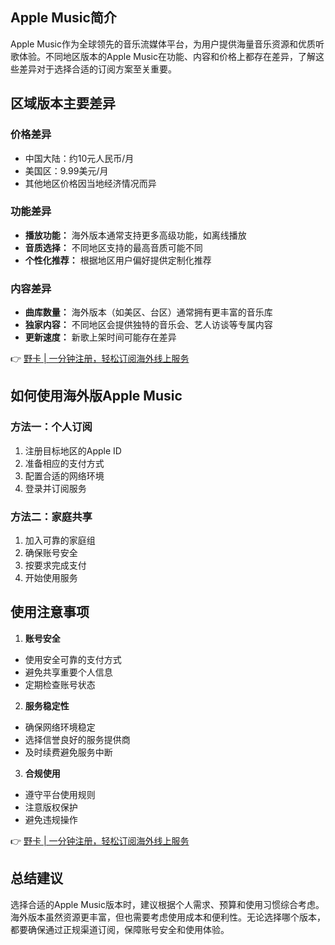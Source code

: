 ## **Apple Music简介**

Apple Music作为全球领先的音乐流媒体平台，为用户提供海量音乐资源和优质听歌体验。不同地区版本的Apple Music在功能、内容和价格上都存在差异，了解这些差异对于选择合适的订阅方案至关重要。

## **区域版本主要差异**

### **价格差异**
- 中国大陆：约10元人民币/月
- 美国区：9.99美元/月
- 其他地区价格因当地经济情况而异

### **功能差异**
- **播放功能：** 海外版本通常支持更多高级功能，如离线播放
- **音质选择：** 不同地区支持的最高音质可能不同
- **个性化推荐：** 根据地区用户偏好提供定制化推荐

### **内容差异**
- **曲库数量：** 海外版本（如美区、台区）通常拥有更丰富的音乐库
- **独家内容：** 不同地区会提供独特的音乐会、艺人访谈等专属内容
- **更新速度：** 新歌上架时间可能存在差异

👉 [野卡 | 一分钟注册，轻松订阅海外线上服务](https://bit.ly/bewildcard)

## **如何使用海外版Apple Music**

### **方法一：个人订阅**
1. 注册目标地区的Apple ID
2. 准备相应的支付方式
3. 配置合适的网络环境
4. 登录并订阅服务

### **方法二：家庭共享**
1. 加入可靠的家庭组
2. 确保账号安全
3. 按要求完成支付
4. 开始使用服务

## **使用注意事项**

1. **账号安全**
- 使用安全可靠的支付方式
- 避免共享重要个人信息
- 定期检查账号状态

2. **服务稳定性**
- 确保网络环境稳定
- 选择信誉良好的服务提供商
- 及时续费避免服务中断

3. **合规使用**
- 遵守平台使用规则
- 注意版权保护
- 避免违规操作

👉 [野卡 | 一分钟注册，轻松订阅海外线上服务](https://bit.ly/bewildcard)

## **总结建议**

选择合适的Apple Music版本时，建议根据个人需求、预算和使用习惯综合考虑。海外版本虽然资源更丰富，但也需要考虑使用成本和便利性。无论选择哪个版本，都要确保通过正规渠道订阅，保障账号安全和使用体验。